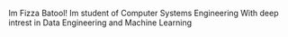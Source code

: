 Im Fizza Batool!
Im student of Computer Systems Engineering
With deep intrest in Data Engineering and Machine Learning
